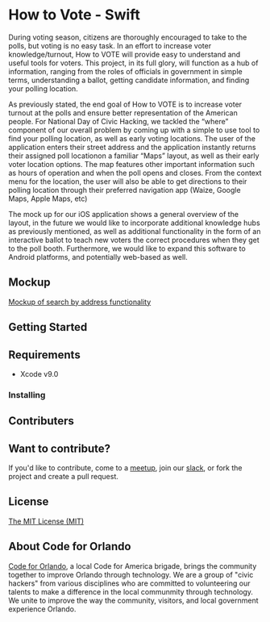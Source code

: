 # How to Vote - Swift

During voting season, citizens are thoroughly encouraged to take to the polls, but voting is no easy task. In an effort to increase voter knowledge/turnout, How to VOTE will provide easy to understand and useful tools for voters. This project, in its full glory, will function as a hub of information, ranging from the roles of officials in government in simple terms, understanding a ballot, getting candidate information, and finding your polling location. 

As previously stated, the end goal of How to VOTE is to increase voter turnout at the polls and ensure better representation of the American people. For National Day of Civic Hacking, we tackled the “where” component of our overall problem by coming up with a simple to use tool to find your polling location, as well as early voting locations. The user of the application enters their street address and the application instantly returns their assigned poll locationon a familiar “Maps” layout, as well as their early voter location options. The map features other important information such as hours of operation and when the poll opens and closes. From the context menu for the location, the user will also be able to get directions to their polling location through their preferred navigation app (Waize, Google Maps, Apple Maps, etc)

The mock up for our iOS application shows a general overview of the layout, in the future we would like to incorporate additional knowledge hubs as previously mentioned, as well as additional functionality in the form of an interactive ballot to teach new voters the correct procedures when they get to the poll booth. Furthermore, we would like to expand this software to Android platforms, and potentially web-based as well.

## Mockup
[Mockup of search by address functionality](https://invis.io/5FNH80JHZYK)

## Getting Started

## Requirements

- Xcode v9.0

### Installing


## Contributers


## Want to contribute?
If you'd like to contribute, come to a [meetup](https://www.meetup.com/Code-For-Orlando/), join our [slack](codefororlando.slack.com), or fork the project and create a pull request.

## License
[The MIT License (MIT)](LICENSE)

## About Code for Orlando
[Code for Orlando](http://www.codefororlando.com/), a local Code for America brigade, brings the community together to improve Orlando through technology.  We are a group of "civic hackers" from various disciplines who are committed to volunteering our talents to make a difference in the local communmity through technology.  We unite to improve the way the community, visitors, and local government experience Orlando.


